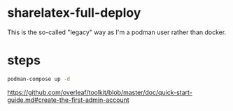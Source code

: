 # sharelatex-full-deploy
This is the so-called "legacy" way as I'm a podman user rather than docker.

# steps
```bash
podman-compose up -d 
```

https://github.com/overleaf/toolkit/blob/master/doc/quick-start-guide.md#create-the-first-admin-account
